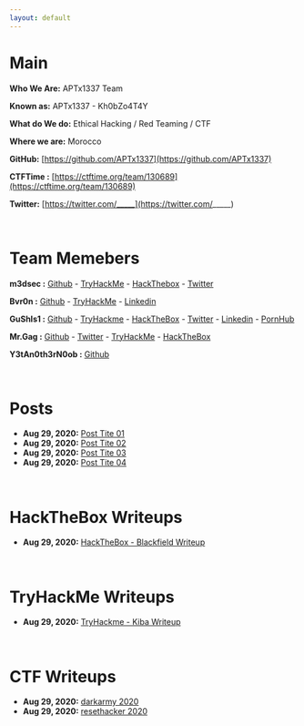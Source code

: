 ```yaml
---
layout: default
---
```


# Main

**Who We Are:** APTx1337 Team

**Known as:** APTx1337 - Kh0bZo4T4Y

**What do We do:** Ethical Hacking / Red Teaming / CTF

**Where we are:** Morocco

**GitHub:** [https://github.com/APTx1337](https://github.com/APTx1337)

**CTFTime :** [https://ctftime.org/team/130689](https://ctftime.org/team/130689)

**Twitter:** [https://twitter.com/_____](https://twitter.com/_____)

<br clear="left"/>


# Team Memebers

**m3dsec :** [Github](https://github.com/m3dsec) - [TryHackMe](tryhackme.com/p/m3dsec) - [HackThebox](https://www.hackthebox.eu/home/users/profile/81840) - [Twitter](https://twitter.com/m3dsec)

**Bvr0n :** [Github](https://github.com/bvr0n) - [TryHackMe](https://tryhackme.com/p/bvr0n) - [Linkedin](https://www.linkedin.com/in/taha-el-ghadraoui-5921771a5)

**GuShls1 :** [Github](https://github.com/gushls1) - [TryHackme](https://tryhackme.com/p/gushls1) - [HackTheBox](https://www.hackthebox.eu/home/users/profile/248078) - [Twitter](https://twitter.com/gushls0x1) - [Linkedin](https://www.linkedin.com/in/anisse-hounaoui-117593198) - [PornHub](https://pornhub.com/users/gushls1)

**Mr.Gag :** [Github](https://github.com/Mr-Gag) - [Twitter](https://twitter.com/x020c) - [TryHackMe](https://tryhackme.com/p/MrGag) - [HackTheBox](https://www.hackthebox.eu/home/users/profile/354210)

**Y3tAn0th3rN0ob :** [Github](https://github.com/Y3tAn0th3rN0ob)

<br clear="left">

# Posts

- **Aug 29, 2020:** [Post Tite 01](./posts/post01.md)
- **Aug 29, 2020:** [Post Tite 02](./posts/post01.md)
- **Aug 29, 2020:** [Post Tite 03](./posts/post01.md)
- **Aug 29, 2020:** [Post Tite 04](./posts/post01.md)

<br clear="left">

# HackTheBox Writeups

- **Aug 29, 2020:** [HackTheBox - Blackfield Writeup](./posts/htb/blackfield.md)

<br clear="left">

# TryHackMe Writeups

- **Aug 29, 2020:** [TryHackme - Kiba Writeup](./posts/thm/kiba.md)

<br clear="left">

# CTF Writeups

- **Aug 29, 2020:** [darkarmy 2020](./posts/ctf/darkarmy.md)
- **Aug 29, 2020:** [resethacker 2020](./posts/ctf/resethacker.md)


